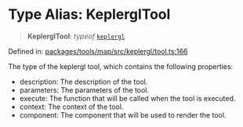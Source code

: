 # Type Alias: KeplerglTool

> **KeplerglTool**: *typeof* [`keplergl`](../variables/keplergl.md)

Defined in: [packages/tools/map/src/keplergl/tool.ts:166](https://github.com/GeoDaCenter/openassistant/blob/0f7bf760e453a1735df9463dc799b04ee2f630fd/packages/tools/map/src/keplergl/tool.ts#L166)

The type of the keplergl tool, which contains the following properties:

- description: The description of the tool.
- parameters: The parameters of the tool.
- execute: The function that will be called when the tool is executed.
- context: The context of the tool.
- component: The component that will be used to render the tool.
